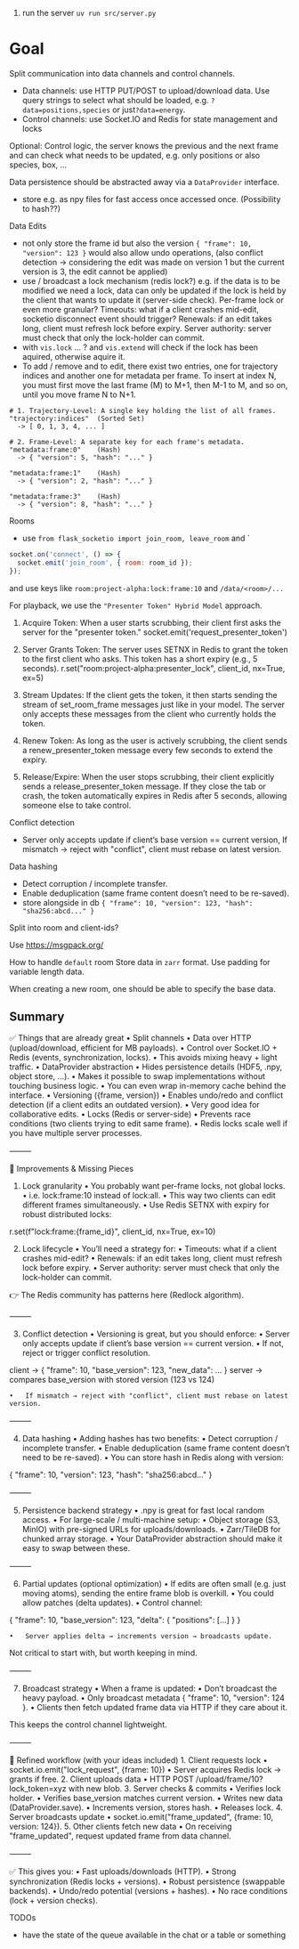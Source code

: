1. run the server `uv run src/server.py`

# Goal
Split communication into data channels and control channels.
- Data channels: use HTTP PUT/POST to upload/download data. Use query strings to select what should be loaded, e.g. `?data=positions,species` or just`?data=energy`.
- Control channels: use Socket.IO and Redis for state management and locks

Optional: Control logic, the server knows the previous and the next frame and can check what needs to be updated, e.g. only positions or also species, box, ...

Data persistence should be abstracted away via a `DataProvider` interface.
- store e.g. as npy files for fast access once accessed once. (Possibility to hash??)

Data Edits
- not only store the frame id but also the version `{ "frame": 10, "version": 123 }` would also allow undo operations, (also conflict detection -> considering the edit was made on version 1 but the current version is 3, the edit cannot be applied)
- use / broadcast a lock mechanism (redis lock?) e.g. if the data is to be modified we need a lock, data can only be updated if the lock is held by the client that wants to update it (server-side check). Per-frame lock or even more granular? Timeouts: what if a client crashes mid-edit, socketio disconnect event should trigger? Renewals: if an edit takes long, client must refresh lock before expiry. Server authority: server must check that only the lock-holder can commit.
- with `vis.lock` ... ? and `vis.extend` will check if the lock has been aquired, otherwise aquire it.
- To add / remove and to edit, there exist two entries, one for trajectory indices and another one for metadata per frame. To insert at index N, you must first move the last frame (M) to M+1, then M-1 to M, and so on, until you move frame N to N+1.
```
# 1. Trajectory-Level: A single key holding the list of all frames.
"trajectory:indices"  (Sorted Set)
  -> [ 0, 1, 3, 4, ... ]

# 2. Frame-Level: A separate key for each frame's metadata.
"metadata:frame:0"    (Hash)
  -> { "version": 5, "hash": "..." }

"metadata:frame:1"    (Hash)
  -> { "version": 2, "hash": "..." }

"metadata:frame:3"    (Hash)
  -> { "version": 8, "hash": "..." }
```

Rooms
- use `from flask_socketio import join_room, leave_room` and `
```javascript
socket.on('connect', () => {
  socket.emit('join_room', { room: room_id });
});
```
and use keys like `room:project-alpha:lock:frame:10` and `/data/<room>/...`

For playback, we use the `"Presenter Token" Hybrid Model` approach.
1. Acquire Token: When a user starts scrubbing, their client first asks the server for the "presenter token."
socket.emit('request_presenter_token')

2. Server Grants Token: The server uses SETNX in Redis to grant the token to the first client who asks. This token has a short expiry (e.g., 5 seconds).
r.set("room:project-alpha:presenter_lock", client_id, nx=True, ex=5)

3. Stream Updates: If the client gets the token, it then starts sending the stream of set_room_frame messages just like in your model. The server only accepts these messages from the client who currently holds the token.

4. Renew Token: As long as the user is actively scrubbing, the client sends a renew_presenter_token message every few seconds to extend the expiry.

5. Release/Expire: When the user stops scrubbing, their client explicitly sends a release_presenter_token message. If they close the tab or crash, the token automatically expires in Redis after 5 seconds, allowing someone else to take control.

Conflict detection
- Server only accepts update if client’s base version == current version, If mismatch → reject with "conflict", client must rebase on latest version.

Data hashing
- Detect corruption / incomplete transfer.
- Enable deduplication (same frame content doesn’t need to be re-saved).
- store alongside in db `{ "frame": 10, "version": 123, "hash": "sha256:abcd..." }`

Split into room and client-ids?

Use https://msgpack.org/

How to handle `default` room
Store data in `zarr` format. Use padding for variable length data.

When creating a new room, one should be able to specify the base data.


## Summary
✅ Things that are already great
	•	Split channels
	•	Data over HTTP (upload/download, efficient for MB payloads).
	•	Control over Socket.IO + Redis (events, synchronization, locks).
	•	This avoids mixing heavy + light traffic.
	•	DataProvider abstraction
	•	Hides persistence details (HDF5, .npy, object store, …).
	•	Makes it possible to swap implementations without touching business logic.
	•	You can even wrap in-memory cache behind the interface.
	•	Versioning ({frame, version})
	•	Enables undo/redo and conflict detection (if a client edits an outdated version).
	•	Very good idea for collaborative edits.
	•	Locks (Redis or server-side)
	•	Prevents race conditions (two clients trying to edit same frame).
	•	Redis locks scale well if you have multiple server processes.

⸻

🔹 Improvements & Missing Pieces

1. Lock granularity
	•	You probably want per-frame locks, not global locks.
	•	i.e. lock:frame:10 instead of lock:all.
	•	This way two clients can edit different frames simultaneously.
	•	Use Redis SETNX with expiry for robust distributed locks:

r.set(f"lock:frame:{frame_id}", client_id, nx=True, ex=10)



2. Lock lifecycle
	•	You’ll need a strategy for:
	•	Timeouts: what if a client crashes mid-edit?
	•	Renewals: if an edit takes long, client must refresh lock before expiry.
	•	Server authority: server must check that only the lock-holder can commit.

👉 The Redis community has patterns here (Redlock algorithm).

⸻

3. Conflict detection
	•	Versioning is great, but you should enforce:
	•	Server only accepts update if client’s base version == current version.
	•	If not, reject or trigger conflict resolution.

client -> { "frame": 10, "base_version": 123, "new_data": ... }
server -> compares base_version with stored version (123 vs 124)

	•	If mismatch → reject with "conflict", client must rebase on latest version.

⸻

4. Data hashing
	•	Adding hashes has two benefits:
	•	Detect corruption / incomplete transfer.
	•	Enable deduplication (same frame content doesn’t need to be re-saved).
	•	You can store hash in Redis along with version:

{ "frame": 10, "version": 123, "hash": "sha256:abcd..." }



⸻

5. Persistence backend strategy
	•	.npy is great for fast local random access.
	•	For large-scale / multi-machine setup:
	•	Object storage (S3, MinIO) with pre-signed URLs for uploads/downloads.
	•	Zarr/TileDB for chunked array storage.
	•	Your DataProvider abstraction should make it easy to swap between these.

⸻

6. Partial updates (optional optimization)
	•	If edits are often small (e.g. just moving atoms), sending the entire frame blob is overkill.
	•	You could allow patches (delta updates).
	•	Control channel:

{ "frame": 10, "base_version": 123, "delta": { "positions": [...] } }


	•	Server applies delta → increments version → broadcasts update.

Not critical to start with, but worth keeping in mind.

⸻

7. Broadcast strategy
	•	When a frame is updated:
	•	Don’t broadcast the heavy payload.
	•	Only broadcast metadata { "frame": 10, "version": 124 }.
	•	Clients then fetch updated frame data via HTTP if they care about it.

This keeps the control channel lightweight.

⸻

🔹 Refined workflow (with your ideas included)
	1.	Client requests lock
	•	socket.io.emit("lock_request", {frame: 10})
	•	Server acquires Redis lock → grants if free.
	2.	Client uploads data
	•	HTTP POST /upload/frame/10?lock_token=xyz with new blob.
	3.	Server checks & commits
	•	Verifies lock holder.
	•	Verifies base_version matches current version.
	•	Writes new data (DataProvider.save).
	•	Increments version, stores hash.
	•	Releases lock.
	4.	Server broadcasts update
	•	socket.io.emit("frame_updated", {frame: 10, version: 124}).
	5.	Other clients fetch new data
	•	On receiving "frame_updated", request updated frame from data channel.

⸻

✅ This gives you:
	•	Fast uploads/downloads (HTTP).
	•	Strong synchronization (Redis locks + versions).
	•	Robust persistence (swappable backends).
	•	Undo/redo potential (versions + hashes).
	•	No race conditions (lock + version checks).


TODOs
- have the state of the queue available in the chat or a table or something